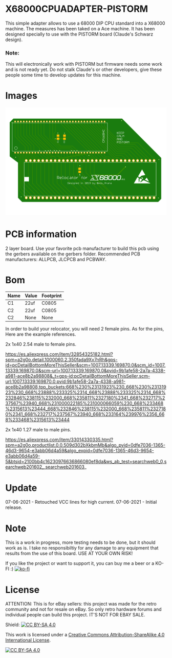 # X68000CPUADAPTER-PISTORM

This simple adapter allows to use a 68000 DIP CPU standard into a X68000 machine. The measures has been taked on a Ace machine. It has been designed specially to use with the PISTORM board (Claude's Schwarz design).

### Note: 

This will electronically work with PISTORM but firmware needs some work and is not ready yet. Do not stalk Claude's or other developers, give these people some time to develop updates for this machine.

# Images

<img src="https://github.com/arananet/X68000CPUADAPTER-PISTORM/blob/main/images/2nuevo.png?raw=true" width="700">

# PCB information

2 layer board. Use your favorite pcb manufacturer to build this pcb using the gerbers available on the gerbers folder. Recommended PCB manufacturers: ALLPCB, JLCPCB and PCBWAY.

# Bom

|Name |Value|Footprint |
|-----|-----|--------- |
|C1	  |22uf	|C0805   |
|C2   |22uf	|C0805   |
|C2   |None	|None   |

In order to build your relocator, you will need 2 female pins. As for the pins, Here are the example references.

2x 1x40 2.54 male to female pins.

https://es.aliexpress.com/item/32854325182.html?spm=a2g0o.detail.1000060.2.350fada9Xv7nRh&gps-id=pcDetailBottomMoreThisSeller&scm=1007.13339.169870.0&scm_id=1007.13339.169870.0&scm-url=1007.13339.169870.0&pvid=9b1afe58-2a7a-4338-a981-ace8b2a98808&_t=gps-id:pcDetailBottomMoreThisSeller,scm-url:1007.13339.169870.0,pvid:9b1afe58-2a7a-4338-a981-ace8b2a98808,tpp_buckets:668%230%23131923%230_668%230%23131923%230_668%23888%233325%2314_668%23888%233325%2314_668%232846%238115%232000_668%235811%2327180%2341_668%232717%237567%23940_668%231000022185%231000066059%230_668%233468%2315613%23444_668%232846%238115%232000_668%235811%2327180%2341_668%232717%237567%23940_668%233164%239976%2356_668%233468%2315613%23444

2x 1x40 1.27 male to male pins.

https://es.aliexpress.com/item/33014330335.html?spm=a2g0o.productlist.0.0.509d302bXkbmMb&algo_pvid=0dfe7036-1365-46d3-9654-e3abb06d4a59&algo_expid=0dfe7036-1365-46d3-9654-e3abb06d4a59-5&btsid=2100bb4c16230976636866080ef8da&ws_ab_test=searchweb0_0,searchweb201602_,searchweb201603_

# Update

07-06-2021 - Retouched VCC lines for high current.
07-06-2021 - Initial release.

# Note

This is a work in progress, more testing needs to be done, but it should work as is. I take no responsibiltiy for any damage to any equipment that results from the use of this board. USE AT YOUR OWN RISK!

If you like the project or want to support it, you can buy me a beer or a KO-FI :) 
[![ko-fi](https://www.ko-fi.com/img/githubbutton_sm.svg)](https://ko-fi.com/H2H51MPWG)

# License

ATTENTION: This is for eBay sellers: this project was made for the retro community and not for resale on eBay. So only retro hardware forums and individual people can build this project. IT'S NOT FOR EBAY SALE.

Shield: [![CC BY-SA 4.0][cc-by-sa-shield]][cc-by-sa]

This work is licensed under a [Creative Commons Attribution-ShareAlike 4.0
International License][cc-by-sa].

[![CC BY-SA 4.0][cc-by-sa-image]][cc-by-sa]

[cc-by-sa]: http://creativecommons.org/licenses/by-sa/4.0/
[cc-by-sa-image]: https://licensebuttons.net/l/by-sa/4.0/88x31.png
[cc-by-sa-shield]: https://img.shields.io/badge/License-CC%20BY--SA%204.0-lightgrey.svg
